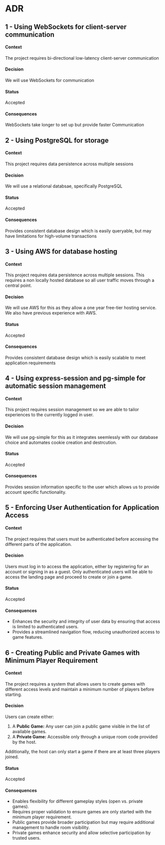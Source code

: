 # ADR

## 1 - Using WebSockets for client-server communication

#### Context

The project requires bi-directional low-latency client-server communication

#### Decision

We will use WebSockets for communication

#### Status

Accepted

#### Consequences

WebSockets take longer to set up but provide faster Communication

## 2 - Using PostgreSQL for storage

#### Context

This project requires data persistence across multiple sessions

#### Decision

We will use a relational databsae, specifically PostgreSQL

#### Status

Accepted

#### Consequences

Provides consistent database design which is easily queryable, but may have limitations for high-volume transactions

## 3 - Using AWS for database hosting

#### Context

This project requires data persistence across multiple sessions. This requires a non locally hosted database so all user traffic moves through a central point.

#### Decision

We will use AWS for this as they allow a one year free-tier hosting service. We also have previous experience with AWS.

#### Status

Accepted

#### Consequences

Provides consistent database design which is easily scalable to meet application requirements

## 4 - Using express-session and pg-simple for automatic session management

#### Context

This project requires session management so we are able to tailor experiences to the currently logged in user.

#### Decision

We will use pg-simple for this as it integrates seemlessly with our database choice and automates cookie creation and destrcution.

#### Status

Accepted

#### Consequences

Provides session information specific to the user which allows us to provide account specific functionality.

## 5 - Enforcing User Authentication for Application Access

#### Context

The project requires that users must be authenticated before accessing the different parts of the application.

#### Decision

Users must log in to access the application, either by registering for an account or signing in as a guest. Only authenticated users will be able to access the landing page and proceed to create or join a game.

#### Status

Accepted

#### Consequences

- Enhances the security and integrity of user data by ensuring that access is limited to authenticated users.
- Provides a streamlined navigation flow, reducing unauthorized access to game features.

## 6 - Creating Public and Private Games with Minimum Player Requirement

#### Context

The project requires a system that allows users to create games with different access levels and maintain a minimum number of players before starting.

#### Decision

Users can create either:

1. A **Public Game:** Any user can join a public game visible in the list of available games.
2. A **Private Game:** Accessible only through a unique room code provided by the host.

Additionally, the host can only start a game if there are at least three players joined.

#### Status

Accepted

#### Consequences

- Enables flexibility for different gameplay styles (open vs. private games).
- Requires proper validation to ensure games are only started with the minimum player requirement.
- Public games provide broader participation but may require additional management to handle room visibility.
- Private games enhance security and allow selective participation by trusted users.
